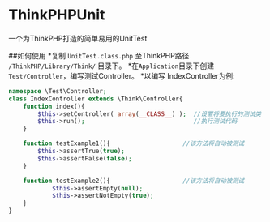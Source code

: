 # ThinkPHPUnit
一个为ThinkPHP打造的简单易用的UnitTest 

##如何使用
*复制 `UnitTest.class.php` 至ThinkPHP路径  `/ThinkPHP/Library/Think/` 目录下。
*在`Application`目录下创建`Test/Controller`，编写测试Controller。
*以编写 IndexController为例:
```PHP
namespace \Test\Controller;
class IndexController extends \Think\Controller{
    function index(){
        $this->setController( array(__CLASS__) );  //设置将要执行的测试类
        $this->run();                              //执行测试代码
    }

    function testExample1(){                    //该方法将自动被测试
        $this->assertTrue(true);
        $this->assertFalse(false);
    }

    function testExample2(){                    //该方法将自动被测试
            $this->assertEmpty(null);
            $this->assertNotEmpty(true);
    }
}
```